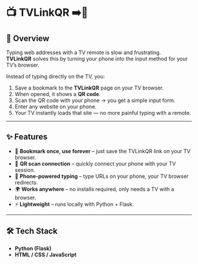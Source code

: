 # 📺 TVLinkQR ➡️📱  

## 🚀 Overview  
Typing web addresses with a TV remote is slow and frustrating.  
**TVLinkQR** solves this by turning your phone into the input method for your TV’s browser.  

Instead of typing directly on the TV, you:  

1. Save a bookmark to the **TVLinkQR** page on your TV browser.  
2. When opened, it shows a **QR code**.  
3. Scan the QR code with your phone → you get a simple input form.  
4. Enter any website on your phone.  
5. Your TV instantly loads that site — no more painful typing with a remote.  

---

## ✨ Features  
- 🔗 **Bookmark once, use forever** – just save the TVLinkQR link on your TV browser.  
- 📸 **QR scan connection** – quickly connect your phone with your TV session.  
- 📱 **Phone-powered typing** – type URLs on your phone, your TV browser redirects.  
- 🌍 **Works anywhere** – no installs required, only needs a TV with a browser.  
- ⚡ **Lightweight** – runs locally with Python + Flask.  

---

## 🛠️ Tech Stack  
- **Python (Flask)**  
- **HTML / CSS / JavaScript**  

